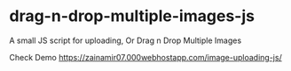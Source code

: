 # drag-n-drop-multiple-images-js
A small JS script for uploading, Or Drag n Drop Multiple Images 

Check Demo https://zainamir07.000webhostapp.com/image-uploading-js/
